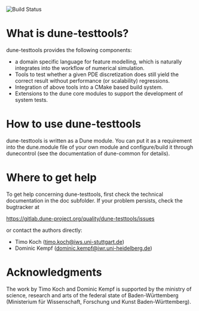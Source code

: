 ![Build Status](https://gitlab.dune-project.org/quality/dune-testtools/badges/master/build.svg)

# What is dune-testtools?

dune-testtools provides the following components:
- a domain specific language for feature modelling, which is
  naturally integrates into the workflow of numerical simulation.
- Tools to test whether a given PDE discretization does still
  yield the correct result without performance (or scalability)
  regressions.
- Integration of above tools into a CMake based build system.
- Extensions to the dune core modules to support the development
  of system tests.

# How to use dune-testtools

dune-testtools is written as a Dune module. You can put it as a
requirement into the dune.module file of your own module and
configure/build it through dunecontrol (see the documentation
of dune-common for details).

# Where to get help

To get help concerning dune-testtools, first check the technical
documentation in the doc subfolder. If your problem persists,
check the bugtracker at

https://gitlab.dune-project.org/quality/dune-testtools/issues

or contact the authors directly:
*   Timo Koch (timo.koch@iws.uni-stuttgart.de)
*   Dominic Kempf (dominic.kempf@iwr.uni-heidelberg.de)

# Acknowledgments

The work by Timo Koch and Dominic Kempf is supported by the
ministry of science, research and arts of the federal state of
Baden-Württemberg (Ministerium für Wissenschaft, Forschung
und Kunst Baden-Württemberg).
